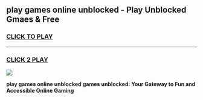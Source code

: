 
## play games online unblocked - Play Unblocked Gmaes & Free
<h3>
<a href="https://premium.freeplayer.one?title=play_games_online_unblocked&ref=19F">CLICK TO PLAY</a></h3>
<hr>

<h3>
<a href="https://premium.freeplayer.one?title=play_games_online_unblocked&ref=19F">CLICK 2 PLAY</a>
  
</h3>

<a href="https://premium.freeplayer.one?title=play_games_online_unblocked&ref=19F/"><img src="https://clearcache.store/games.png"></a>


**play games online unblocked games unblocked: Your Gateway to Fun and Accessible Online Gaming**
